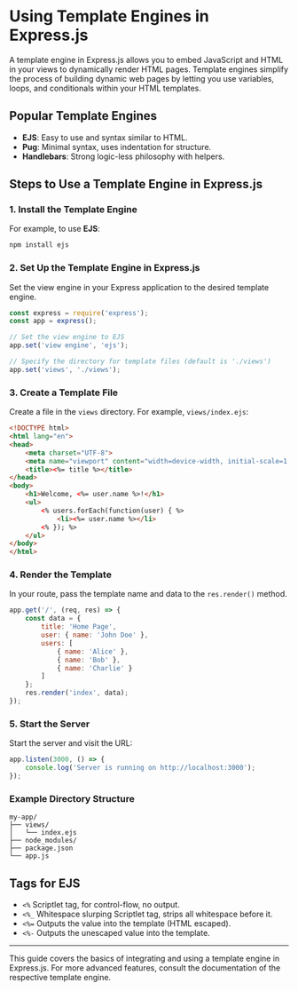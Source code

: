 # Using Template Engines in Express.js

A template engine in Express.js allows you to embed JavaScript and HTML in your views to dynamically render HTML pages. Template engines simplify the process of building dynamic web pages by letting you use variables, loops, and conditionals within your HTML templates.

## Popular Template Engines

* **EJS**: Easy to use and syntax similar to HTML.
* **Pug**: Minimal syntax, uses indentation for structure.
* **Handlebars**: Strong logic-less philosophy with helpers.

## Steps to Use a Template Engine in Express.js

### 1. Install the Template Engine

For example, to use **EJS**:

```bash
npm install ejs
```

### 2. Set Up the Template Engine in Express.js

Set the view engine in your Express application to the desired template engine.

```javascript
const express = require('express');
const app = express();

// Set the view engine to EJS
app.set('view engine', 'ejs');

// Specify the directory for template files (default is './views')
app.set('views', './views');
```

### 3. Create a Template File

Create a file in the `views` directory. For example, `views/index.ejs`:

```html
<!DOCTYPE html>
<html lang="en">
<head>
    <meta charset="UTF-8">
    <meta name="viewport" content="width=device-width, initial-scale=1.0">
    <title><%= title %></title>
</head>
<body>
    <h1>Welcome, <%= user.name %>!</h1>
    <ul>
        <% users.forEach(function(user) { %>
            <li><%= user.name %></li>
        <% }); %>
    </ul>
</body>
</html>
```

### 4. Render the Template

In your route, pass the template name and data to the `res.render()` method.

```javascript
app.get('/', (req, res) => {
    const data = {
        title: 'Home Page',
        user: { name: 'John Doe' },
        users: [
            { name: 'Alice' },
            { name: 'Bob' },
            { name: 'Charlie' }
        ]
    };
    res.render('index', data);
});
```

### 5. Start the Server

Start the server and visit the URL:

```javascript
app.listen(3000, () => {
    console.log('Server is running on http://localhost:3000');
});
```

### Example Directory Structure

```
my-app/
├── views/
│   └── index.ejs
├── node_modules/
├── package.json
└── app.js
```

## Tags for EJS

* `<%` Scriptlet tag, for control-flow, no output.
* `<%_` Whitespace slurping Scriptlet tag, strips all whitespace before it.
* `<%=` Outputs the value into the template (HTML escaped).
* `<%-` Outputs the unescaped value into the template.

---

This guide covers the basics of integrating and using a template engine in Express.js. For more advanced features, consult the documentation of the respective template engine.


